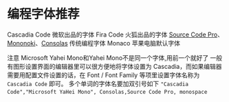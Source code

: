 # 编程字体推荐

Cascadia Code   微软出品的字体
Fira Code          火狐出品的字体
[Source Code Pro](https://www.iplaysoft.com/source-code-pro-font.html)、[Mononoki](https://www.iplaysoft.com/mononoki.html)、[Consolas](https://www.iplaysoft.com/consolas.html) 传统编程字体
Monaco   苹果电脑默认字体
​

注意  Microsoft Yahei Mono和Yahei Mono不是同一个字体,用前一个就好了
一般有图形设置界面的编辑器里可以很方便地将字体设置为 Cascadia，而如果编辑器需要用配置文件设置的话，在 Font / Font Family 等项里设置字体名称为`Cascadia Code` 即可。
多个单词的字体名要加双引号如下
`"Cascadia Code","Microsoft YaHei Mono", Consolas,Source Code Pro, monospace`
​

​

​ 